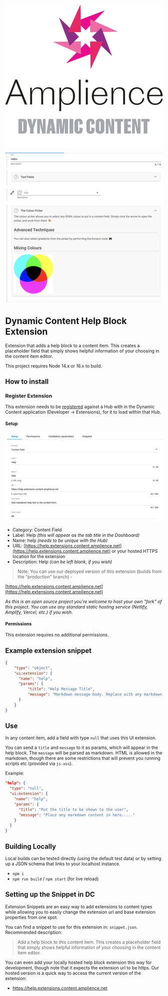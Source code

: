 [![Amplience Dynamic Content](media/header.png)](https://amplience.com/dynamic-content)

![Dynamic Content Help Block Extension](media/screenshot.png)

# Dynamic Content Help Block Extension
Extension that adds a help block to a content item. This creates a placeholder field that simply shows helpful information of your choosing in the content item editor.

This project requires Node 14.x or 16.x to build.

## How to install

### Register Extension

This extension needs to be [registered](https://amplience.com/developers/docs/integrations/extensions/register-use/) against a Hub with in the Dynamic Content application (Developer -> Extensions), for it to load within that Hub.

#### Setup

![Setup](media/setup.png)

* Category: Content Field
* Label: Help _(this will appear as the tab title in the Dashboard)_
* Name: help _(needs to be unique with the Hub)_
* URL: [https://help.extensions.content.amplience.net](https://help.extensions.content.amplience.net) or your hosted HTTPS location for the extension
* Description: Help _(can be left blank, if you wish)_

> Note:
You can use our deployed version of this extension (builds from the "production" branch) -

[https://help.extensions.content.amplience.net](https://help.extensions.content.amplience.net)

_As this is an open source project you're welcome to host your own "fork" of this project. You can use any standard static hosting service (Netlify, Amplify, Vercel, etc.) if you wish._

#### Permissions

This extension requires no additional permissions.

## Example extension snippet

```json
{
    "type": "object",
    "ui:extension": {
      "name": "help",
      "params": {
          "title": "Help Message Title",
          "message": "Markdown message body. Replace with any markdown string."
      }
    }
}
```

## Use
In any content item, add a field with type `null` that uses this UI extension. 

You can send a `title` and `message` to it as params, which will appear in the help block. The `message` will be parsed as markdown. HTML is allowed in the markdown, though there are some restrictions that will prevent you running scripts etc (provided via `js-xss`).

Example:

```json
"help": {
  "type": "null",
  "ui:extension": {
    "name": "help",
    "params": {
      "title": "Put the title to be shown to the user",
      "message": "Place any markdown content in here....."	
    }
  }
}

```

## Building Locally
Local builds can be tested directly (using the default test data) or by setting up a JSON schema that links to your localhost instance.
- `npm i`
- `npm run build` / `npm start` (for live reload)

## Setting up the Snippet in DC
Extension Snippets are an easy way to add extensions to content types while allowing you to easily change the extension url and base extension properties from one spot. 

You can find a snippet to use for this extension in: `snippet.json`. Recommended description:
> Add a help block to this content item. This creates a placeholder field that simply shows helpful information of your choosing in the content item editor.

You can even add your locally hosted help block extension this way for development, though note that it expects the extension url to be https. Our hosted version is a quick way to access the current version of the extension:

- https://help.extensions.content.amplience.net